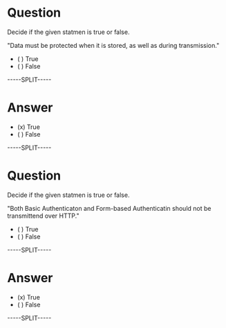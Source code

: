 # Question

Decide if the given statmen is true or false.

"Data must be protected when it is stored, as well as during transmission."

* ( ) True
* ( ) False

-----SPLIT-----

# Answer

* (x) True
* ( ) False

-----SPLIT-----

# Question

Decide if the given statmen is true or false.

"Both Basic Authenticaton and Form-based Authenticatin should not be transmittend over HTTP."

* ( ) True
* ( ) False

-----SPLIT-----

# Answer

* (x) True
* ( ) False

-----SPLIT-----